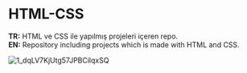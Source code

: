 # HTML-CSS
<b>TR:</b> HTML ve CSS ile yapılmış projeleri içeren repo.<br>
<b>EN:</b> Repository including projects which is made with HTML and CSS.<br>

![1_dqLV7KjUtg57JPBCilqxSQ](https://user-images.githubusercontent.com/109991448/200270113-cec6c74a-6b60-49ce-bebe-80a614233667.jpeg)


